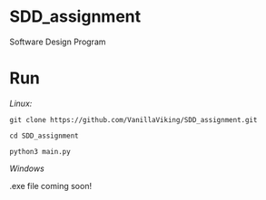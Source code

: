 # SDD_assignment
Software Design Program


# Run

*Linux:*

`git clone https://github.com/VanillaViking/SDD_assignment.git`

`cd SDD_assignment`

`python3 main.py`

*Windows*

.exe file coming soon!
